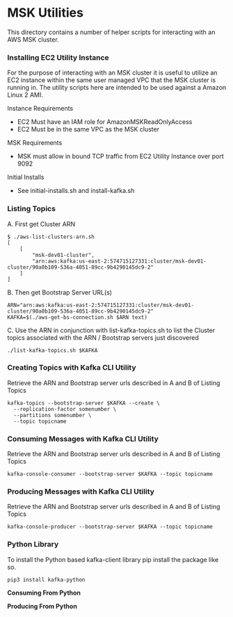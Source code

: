 # MSK Utilities

This directory contains a number of helper scripts for interacting with an AWS MSK cluster.

### Installing EC2 Utility Instance

For the purpose of interacting with an MSK cluster it is useful to utilize an EC2 instance within the same user managed VPC that
the MSK cluster is running in.  The utility scripts here are intended to be used against a Amazon Linux 2 AMI.

Instance Requirements

* EC2 Must have an IAM role for AmazonMSKReadOnlyAccess
* EC2 Must be in the same VPC as the MSK cluster

MSK Requirements

* MSK must allow in bound TCP traffic from EC2 Utility Instance over port 9092


Initial Installs

* See initial-installs.sh and install-kafka.sh

### Listing Topics

A. First get Cluster ARN

```
$ ./aws-list-clusters-arn.sh 
[
    [
        "msk-dev01-cluster", 
        "arn:aws:kafka:us-east-2:574715127331:cluster/msk-dev01-cluster/90a0b109-536a-4051-89cc-9b4290145dc9-2"
    ]
]
```

B. Then get Bootstrap Server URL(s)

```
ARN="arn:aws:kafka:us-east-2:574715127331:cluster/msk-dev01-cluster/90a0b109-536a-4051-89cc-9b4290145dc9-2"
KAFKA=$(./aws-get-bs-connection.sh $ARN text)
```

C. Use the ARN in conjunction with list-kafka-topics.sh to list the Cluster topics associated with the ARN / Bootstrap servers just discovered

```
./list-kafka-topics.sh $KAFKA
```

### Creating Topics with Kafka CLI Utility

Retrieve the ARN and Bootstrap server urls described in A and B of Listing Topics

```
kafka-topics --bootstrap-server $KAFKA --create \
  --replication-factor somenumber \
  --partitions somenumber \
  --topic topicname
```

### Consuming Messages with Kafka CLI Utility

Retrieve the ARN and Bootstrap server urls described in A and B of Listing Topics

```
kafka-console-consumer --bootstrap-server $KAFKA --topic topicname
```

### Producing Messages with Kafka CLI Utility

Retrieve the ARN and Bootstrap server urls described in A and B of Listing Topics

```
kafka-console-producer --bootstrap-server $KAFKA --topic topicname
```

### Python Library

To install the Python based kafka-client library pip install the package like so.

```
pip3 install kafka-python
```


__Consuming From Python__


__Producing From Python__

